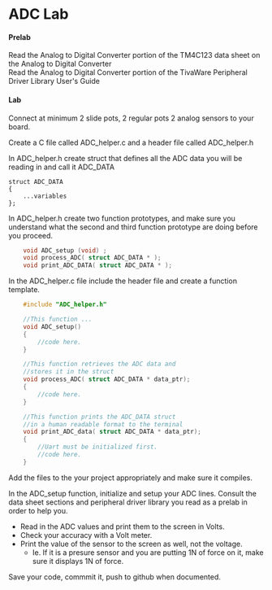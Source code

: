 # ADC Lab

#### Prelab

Read the Analog to Digital Converter portion of the TM4C123 data sheet on the Analog to Digital Converter    
Read the Analog to Digital Converter portion of the TivaWare Peripheral Driver Library User's Guide

#### Lab

Connect at minimum 2 slide pots, 2 regular pots 2 analog sensors to your board.

Create a C file called ADC_helper.c and a header file called ADC_helper.h

In ADC_helper.h create struct that defines all the ADC data you will be reading in and call it ADC_DATA

	struct ADC_DATA 
	{
		...variables
	}; 

In ADC_helper.h create two function prototypes, and make sure you understand what the second and third function prototype are doing before you proceed.
```C    
	void ADC_setup (void) ; 
	void process_ADC( struct ADC_DATA * );
	void print_ADC_DATA( struct ADC_DATA * );
``` 
In the ADC_helper.c file include the header file and create a function template. 

```C    
	#include "ADC_helper.h"

	//This function ...
	void ADC_setup()
	{
		//code here.
	} 

	//This function retrieves the ADC data and 
	//stores it in the struct
	void process_ADC( struct ADC_DATA * data_ptr);
	{
		//code here.
	} 

	//This function prints the ADC_DATA struct 
	//in a human readable format to the terminal
	void print_ADC_data( struct ADC_DATA * data_ptr);
	{
		//Uart must be initialized first.
		//code here.
	} 
```


Add the files to the your project appropriately and make sure it compiles.  

In the ADC_setup function, initialize and setup your ADC lines.  Consult the data sheet sections and peripheral driver library you read as a prelab in order to help you.   

* Read in the ADC values and print them to the screen in Volts.  
* Check your accuracy with a Volt meter.  
* Print the value of the sensor to the screen as well, not the voltage. 
	*  Ie.  If it is a presure sensor and you are putting 1N of force on it, make sure it displays 1N of force.  

Save your code, commmit it, push to github when documented.  